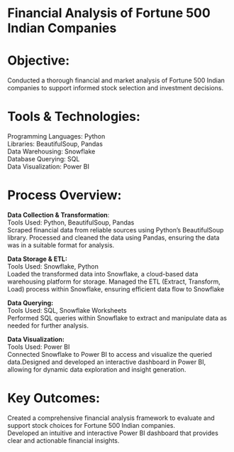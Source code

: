 # Financial Analysis of Fortune 500 Indian Companies <BR>

# Objective: <BR>
Conducted a thorough financial and market analysis of Fortune 500 Indian companies to support informed stock selection and investment decisions. <BR>

# Tools & Technologies:

Programming Languages: Python <BR>
Libraries: BeautifulSoup, Pandas <BR>
Data Warehousing: Snowflake <BR>
Database Querying: SQL <BR>
Data Visualization: Power BI <BR>

# Process Overview: <BR>

**Data Collection & Transformation**: <BR>
Tools Used: Python, BeautifulSoup, Pandas <BR>
Scraped financial data from reliable sources using Python’s BeautifulSoup library. Processed and cleaned the data using Pandas, ensuring the data was in a suitable format for analysis. <BR>

**Data Storage & ETL:** <BR>
Tools Used: Snowflake, Python <BR>
Loaded the transformed data into Snowflake, a cloud-based data warehousing platform for storage. Managed the ETL (Extract, Transform, Load) process within Snowflake, ensuring efficient data flow to Snowflake <BR>

**Data Querying:** <BR>
Tools Used: SQL, Snowflake Worksheets <BR>
Performed SQL queries within Snowflake to extract and manipulate data as needed for further analysis. <BR>

**Data Visualization:**<BR>
Tools Used: Power BI <BR>
Connected Snowflake to Power BI to access and visualize the queried data.Designed and developed an interactive dashboard in Power BI, allowing for dynamic data exploration and insight generation. <BR>

# Key Outcomes: <BR>
Created a comprehensive financial analysis framework to evaluate and support stock choices for Fortune 500 Indian companies.<BR>
Developed an intuitive and interactive Power BI dashboard that provides clear and actionable financial insights.<BR>

